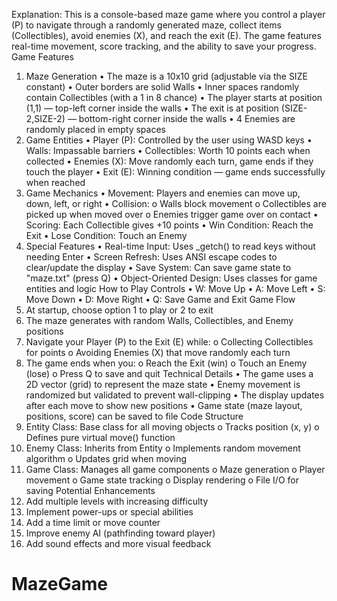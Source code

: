 Explanation:
This is a console-based maze game where you control a player (P) to navigate through a randomly generated maze, collect items (Collectibles), avoid enemies (X), and reach the exit (E). The game features real-time movement, score tracking, and the ability to save your progress.
Game Features
1. Maze Generation
•	The maze is a 10x10 grid (adjustable via the SIZE constant)
•	Outer borders are solid Walls
•	Inner spaces randomly contain Collectibles (with a 1 in 8 chance)
•	The player starts at position (1,1) — top-left corner inside the walls
•	The exit is at position (SIZE-2,SIZE-2) — bottom-right corner inside the walls
•	4 Enemies are randomly placed in empty spaces
2. Game Entities
•	Player (P): Controlled by the user using WASD keys
•	Walls: Impassable barriers
•	Collectibles: Worth 10 points each when collected
•	Enemies (X): Move randomly each turn, game ends if they touch the player
•	Exit (E): Winning condition — game ends successfully when reached
3. Game Mechanics
•	Movement: Players and enemies can move up, down, left, or right
•	Collision:
o	Walls block movement
o	Collectibles are picked up when moved over
o	Enemies trigger game over on contact
•	Scoring: Each Collectible gives +10 points
•	Win Condition: Reach the Exit
•	Lose Condition: Touch an Enemy
4. Special Features
•	Real-time Input: Uses _getch() to read keys without needing Enter
•	Screen Refresh: Uses ANSI escape codes to clear/update the display
•	Save System: Can save game state to "maze.txt" (press Q)
•	Object-Oriented Design: Uses classes for game entities and logic
How to Play
Controls
•	W: Move Up
•	A: Move Left
•	S: Move Down
•	D: Move Right
•	Q: Save Game and Exit
Game Flow
1.	At startup, choose option 1 to play or 2 to exit
2.	The maze generates with random Walls, Collectibles, and Enemy positions
3.	Navigate your Player (P) to the Exit (E) while:
o	Collecting Collectibles for points
o	Avoiding Enemies (X) that move randomly each turn
4.	The game ends when you:
o	Reach the Exit (win)
o	Touch an Enemy (lose)
o	Press Q to save and quit
Technical Details
•	The game uses a 2D vector (grid) to represent the maze state
•	Enemy movement is randomized but validated to prevent wall-clipping
•	The display updates after each move to show new positions
•	Game state (maze layout, positions, score) can be saved to file
Code Structure
1.	Entity Class: Base class for all moving objects
o	Tracks position (x, y)
o	Defines pure virtual move() function
2.	Enemy Class: Inherits from Entity
o	Implements random movement algorithm
o	Updates grid when moving
3.	Game Class: Manages all game components
o	Maze generation
o	Player movement
o	Game state tracking
o	Display rendering
o	File I/O for saving
Potential Enhancements
1.	Add multiple levels with increasing difficulty
2.	Implement power-ups or special abilities
3.	Add a time limit or move counter
4.	Improve enemy AI (pathfinding toward player)
5.	Add sound effects and more visual feedback

# MazeGame
